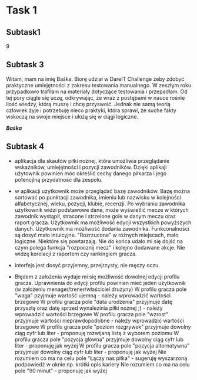 # **Task 1**

## **Subtask1**

9

## **Subtask 3**

Witam, mam na imię Baśka. Biorę udział w DareIT Challenge żeby zdobyć praktyczne umiejętności z zakresu testowania manualnego. 
W zeszłym roku przypadkowo trafiłam na materiały dotyczące testowania i przepadłam. Od tej pory ciągle się uczę, odkrywając, że wraz z postępami w nauce rośnie ilość wiedzy, którą muszę i chcę przyswoić.
Jednak nie samą teorią człowiek żyje i potrzebuję nieco praktyki, która sprawi, że suche fakty wskoczą na swoje miejsce i ułożą się w ciągi logiczne.

**_Baśka_**

## **Subtask 4**

* aplikacja dla skautów piłki nożnej, która umożliwia przeglądanie wskaźników, umiejętności i pozycji zawodników.
  Dzięki aplikaji użytownik powinien móc określić cechy danego piłkarza i jego potencjlną przydatność dla zespołu.

* w aplikacji użytkownik może przeglądać bazę zawodników. Bazę można sortować po punktacji zawodnika, imieniu lub nazwisku w kolejności alfabetycznej, wieku, pozycji, klubie, recenzji.
  Po wybraniu zawodnika użytkownik widzi podstawowe dane, może wyświetlić mecze w których zawodnik wystąpił, stracone i strzelone gole w danym meczu oraz raport gracza.
  Użytkownik ma możliwość edycji wszystkich powyższych danych.
  Użytkownik ma możliwość dodania zawodnika.
  Funkconalności są dosyć mało intuicyjne. "Rozrzucone" w różnych miejscach, mało logiczne. Niektóre się powtarzają.
  Nie do końca udało mi się dojść na czym polega funkcja "rozpocznij mecz" i kolejno dodawane akcje. Nie widzę korelacji z raportem czy rankingiem gracza.

* interfejs jest dosyć przyjemny, przejrzysty, nie męczy oczu.

* Błędem z założenia wydaje mi się możliwość dowolnej edycji profilu gracza. Uprawnienia do edycji profilu powinien mieć jeden użytkownik (w założeniu menager/trener/właściciel drużyny)
  W profilu gracza pole "waga" pzyjmuje wartość ujemną - należy wprowadzić wartości brzegowe
  W profilu gracza pole "data urodzenia" przyjmuje datę przyszłą oraz datę sprzed wynalezinia piłki nożnej ;) - należy wprowadzić wartości brzegowe
  W profilu gracza pole "wzrost" przyjmuje wartości nieprawdopodobne - należy wprowadzić wartości brzegowe
  W profilu gracza pole "poziom rozgrywek" przyjmuje dowolny ciąg cyfr lub liter - proponuję rozwijaną listę z wyborem poziomu
  W profilu gracza pole "pozycja główna" przyjmuje dowolny ciąg cyfr lub liter - proponuję jak wyżej
  W profilu gracza pole "pozycja alternatywna" przyjmuje dowolny ciąg cyfr lub liter - proponuję jak wyżej
  Nie rozumiem co ma na celu pole "Łączy nas piłka" - sugeruję wyszarzoną podpowiedź w oknie np. krótki opis kariery
  Nie rozumiem co ma na celu pole "90 minut" - proponuję jak wyżej
  

